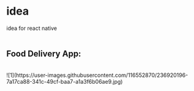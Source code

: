 # idea
idea for react native
<br><br>
<h2>Food Delivery App:</h2>
<br>
![1](https://user-images.githubusercontent.com/116552870/236920196-7a17ca88-341c-49cf-baa7-a1a3f6b06ae9.jpg)

